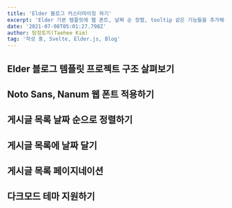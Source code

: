 ```yaml
---
title: 'Elder 블로그 커스터마이징 하기'
excerpt: 'Elder 기본 템플릿에 웹 폰트, 날짜 순 정렬, tooltip 같은 기능들을 추가해봅니다.'
date: '2021-07-08T05:01:27.798Z'
author: 탐정토끼(Taehee Kim)
tag: '작성 중, Svelte, Elder.js, Blog'
---
```


## Elder 블로그 템플릿 프로젝트 구조 살펴보기

## Noto Sans, Nanum 웹 폰트 적용하기

## 게시글 목록 날짜 순으로 정렬하기

## 게시글 목록에 날짜 달기

## 게시글 목록 페이지네이션

## 다크모드 테마 지원하기
